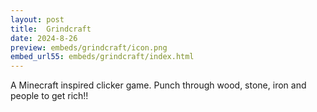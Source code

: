 ```yaml
---
layout: post
title:  Grindcraft
date: 2024-8-26
preview: embeds/grindcraft/icon.png
embed_url55: embeds/grindcraft/index.html
---
```

A Minecraft inspired clicker game. Punch through wood, stone, iron and people to get rich!!